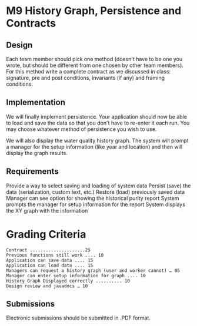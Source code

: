 

# M9 History Graph, Persistence and Contracts
## Design
Each team member should pick one method (doesn't have to be one you wrote, but should be different from one chosen by other team members). For this method write a complete contract as we discussed in class: signature, pre and post conditions, invariants (if any) and framing conditions.

## Implementation
We will finally implement persistence. Your application should now be able to load and save the data so that you don't have to re-enter it each run. You may choose whatever method of persistence you wish to use.

We will also display the water quality history graph. The system will prompt a manager for the setup information (like year and location) and then will display the graph results.

## Requirements
Provide a way to select saving and loading of system data
Persist (save) the data (serialization, custom text, etc.)
Restore (load) previously saved data
Manager can see option for showing the historical purity report
System prompts the manager for setup information for the report
System displays the XY graph with the information
# Grading Criteria
    Contract .....................25
    Previous functions still work .... 10
    Application can save data .... 15
    Application can load data .... 15
    Managers can request a history graph (user and worker cannot) … 05
    Manager can enter setup information for graph .... 10
    History Graph Displayed correctly .......... 10
    Design review and javadocs … 10
## Submissions
Electronic submissions should be submitted in .PDF format.
